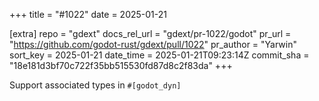 +++
title = "#1022"
date = 2025-01-21

[extra]
repo = "gdext"
docs_rel_url = "gdext/pr-1022/godot"
pr_url = "https://github.com/godot-rust/gdext/pull/1022"
pr_author = "Yarwin"
sort_key = 2025-01-21
date_time = 2025-01-21T09:23:14Z
commit_sha = "18e181d3bf70c722f35bb515530fd87d8c2f83da"
+++

Support associated types in `#[godot_dyn]`
